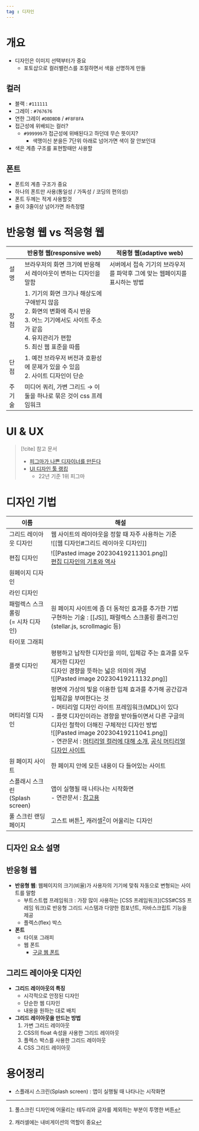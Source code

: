 ```yaml
---
tag : 디자인
---
```


# 개요
- 디자인은 이미지 선택부터가 중요
	- 포토샵으로 컬러밸런스를 조절하면서 색을 선명하게 만들

## 컬러
- 블랙 : `#111111`
- 그레이 : `#767676`
- 연한 그레이 `#DBDBDB` / `#F8F8FA`
- 접근성에 위배되는 컬러?
	- `#999999`가 접근성에 위배된다고 하던데 무슨 뜻이지?
		- 색맹이신 분을든 7단위 아래로 넘어가면 색이 잘 안보인대
- 색은 계층 구조를 표현할때만 사용할

## 폰트
- 폰트의 계층 구조가 중요
- 하나의 폰트만 사용(통일성 / 가독성 / 코딩의 편의성)
- 폰트 두께는 적게 사용할것
- 줄이 3줄이상 넘어가면 좌측정렬

# 반응형 웹 vs 적응형 웹

|      | 반응형 웹(responsive web)                                                                                                                               | 적응형 웹(adaptive web)                                                   |
| ---- | ------------------------------------------------------------------------------------------------------------------------------------------------------- | ------------------------------------------------------------------------- |
| 설명 | 브라우저의 화면 크기에 반응해서 레이아웃이 변하는 디자인을 말함        | 서버에서 접속 기기의 브라우저를 파악후 그에 맞는 웹페이지를 표시하는 방법 |
| 장점 | 1. 기기의 화면 크기나 해상도에 구애받지 않음 <br> 2. 화면의 변화에 즉시 반응<br>3. 어느 기기에서도 사이트 주소가 같음 <br>4. 유지관리가 편함 <br>5. 최신 웹 표준을 따름 |     
| 단점 | 1. 예전 브라우저 버전과 호환성에 문제가 있을 수 있음<br>2. 사이트 디자인이 단순    |                                                                           |
| 주 기술     | 미디어 쿼리, 가변 그리드 → 이 둘을 하나로 묶은 것이 css 프레임워크                                                                                                                                                        |                                                                           |


# UI & UX
>[!cite] 참고 문서
> - [피그마가 나쁜 디자이너를 만든다](https://yozm.wishket.com/magazine/detail/1699/)
> - [UI 디자인 툴 랭킹](https://uxtools.co/tools/design)
>	- 22년 기준 1위 피그마

# 디자인 기법

| 이름                                           | 해설                                                                                                                                                                                                                                |
| ---------------------------------------------- | ----------------------------------------------------------------------------------------------------------------------------------------------------------------------------------------------------------------------------------- |
| 그리드 레이아웃 디자인                         | 웹 사이트의 레이아웃을 정할 때 자주 사용하는 기준<br>![[웹 디자인#그리드 레이아웃 디자인]]                                                                                                                                                                                   |
| 편집 디자인                                    | ![[Pasted image 20230419211301.png]]   <br>  [편집 디자인의 기초와 역사](https://m.blog.naver.com/designwithu/220107294226)                                                                                                         |
| 원페이지 디자인                                |                                                                                                                                                                                                                                     |
| 라인 디자인                       |                                                                                                                                                                                                                                     |
| 패럴렉스 스크롤링<br>(= 시차 디자인) | 원 페이지 사이트에 좀 더 동적인 효과를 추가한 기법  <br> 구현하는 기술 : [[JS]], 패럴렉스 스크롤링 플러그인(stellar.js, scrollmagic 등)                                                                                             |
| 타이포 그래피                                  |                                                                                                                                                                                                                                     |
| 플랫 디자인                                    | 평평하고 납작한 디자인을 의미, 입체감 주는 효과를 모두 제거한 디자인<br> 디자인 경향을 뜻하는 넓은 의미의 개념 <br> ![[Pasted image 20230419211132.png]]                                                                                   |
| 머티리얼 디자인                                | 평면에 가상의 빛을 이용한 입체 효과를 추가해 공간감과 입체감을 부여한다는 것 <br> - 머티리얼 디자인 라이트 프레임워크(MDL)이 있다<br> - 플랫 디자인이라는 경향을 받아들이면서 다른 구글의 디자인 철학이 더해진 구체적인 디자인 방법 <br> ![[Pasted image 20230419211041.png]] <br>- 연관문서 : [머티리얼 컬러에 대해 소개](https://brunch.co.kr/@jihoonleeh9l6/27), [공식 머티리얼 디자인 사이트](https://m3.material.io/styles/color/overview#!/?view.left=0&view.right=0&primary.color=311B92&secondary.color=AB47BC) |
| 원 페이지 사이트                               | 한 페이지 안에 모든 내용이 다 들어있는 사이트                                                                                                                                                                                       |
| 스플래시 스크린<br>(Splash screen)                 | 앱이 실행될 때 나타나는 시작화면   <br>- 연관문서 : [참고용](https://material.io/design/communication/launch-screen.html#branded-launch)                                                                                                         |
| 풀 스크린 랜딩 페이지                          | 고스트 버튼[^1], 캐러셀[^2]이 어울리는 디자인                                                                                                                                                                                       |


## 디자인 요소 설명
[^1]:  풀스크린 디자인에 어울리는 테두리와 글자를 제외하는 부분이 투명한 버튼 
[^2]: 캐러셀에는 내비게이션의 역할이 중요



## 반응형 웹
- **반응형 웹**: 웹페이지의 크기(비율)가 사용자의 기기에 맞춰 자동으로 변형되는 사이트를 말함
	- 부트스트랩 프레임워크 : 가장 많이 사용하는 [CSS 프레임워크](CSS#CSS 프레임 워크)로 반응형 그리드 시스템과 다양한 컴포넌트, 자바스크립트 기능을 제공
	- 플렉스(flex) 박스
- **폰트**
	- 타이포 그래피
	- 웹 폰트
		- [구글 웹 폰트](https://fonts.google.com/)

## 그리드 레이아웃 디자인
- **그리드 레이아웃의 특징**
	- 시각적으로 안정된 디자인
	- 단순한 웹 디자인
	- 내용을 원하는 대로 배치
- **그리드 레이아웃을 만드는 방법**
	1.  가변 그리드 레이아웃
	2.  CSS의 float 속성을 사용한 그리드 레이아웃
	3.  플렉스 박스를 사용한 그리드 레이아웃
	4.  CSS 그리드 레이아웃


# 용어정리
- 스플래시 스크린(Splash screen) : 앱이 실행될 때 나타나는 시작화면